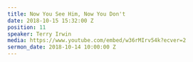 ```yaml
---
title: Now You See Him, Now You Don't
date: 2018-10-15 15:32:00 Z
position: 11
speaker: Terry Irwin
media: https://www.youtube.com/embed/w36rMIrv54k?ecver=2
sermon_date: 2018-10-14 10:00:00 Z
---
```


